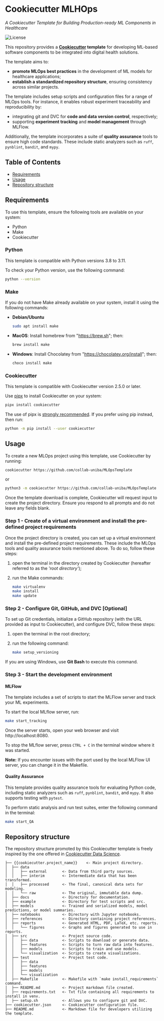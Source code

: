 # Cookiecutter MLHOps

*A Cookiecutter Template for Building Production-ready ML Components in Healthcare*

![License](https://img.shields.io/badge/License-Apache%202.0-blue.svg)

This repository provides a **[Cookiecutter](https://www.cookiecutter.io) template** for developing ML-based software components to be integrated into digital health solutions.

The template aims to:

- **promote MLOps best practices** in the development of ML models for healthcare applications;
- **establish a standardized repository structure**, ensuring consistency across similar projects.

The template includes setup scripts and configuration files for a range of MLOps tools.
For instance, it enables robust experiment traceability and reproducibility by:

- integrating git and DVC for **code and data version control**, respectively;
- supporting **experiment tracking** and **model management** through MLFlow.

Additionally, the template incorporates a suite of **quality assurance** tools to ensure high code standards. These include static analyzers such as `ruff`, `pynblint`, `bandit`, and `mypy`.

## Table of Contents

- [Requirements](#requirements)
- [Usage](#usage)
- [Repository structure](#repository-structure)


## Requirements

To use this template, ensure the following tools are available on your system:

- Python
- Make
- Cookiecutter

### Python

This template is compatible with Python versions 3.8 to 3.11.

To check your Python version, use the following command:

 ``` bash
 python --version
 ```

### Make

If you do not have Make already available on your system, install it using the following commands:

- **Debian/Ubuntu**

  ``` bash
  sudo apt install make
  ```

- **MacOS**: Install homebrew from "https://brew.sh"; then:

  ``` bash
  brew install make
  ```

- **Windows**: Install Chocolatey from "https://chocolatey.org/install"; then:

  ``` bash
  choco install make
  ```

### Cookiecutter

This template is compatible with Cookiecutter version 2.5.0 or later.

Use [pipx](https://github.com/pypa/pipx) to install Cookiecutter on your system:

``` bash
pipx install cookiecutter
```

The use of pipx is [strongly recommended](https://cookiecutter.readthedocs.io/en/stable/README.html#installation). If you prefer using pip instead, then run:

```bash
python -m pip install --user cookiecutter
```


## Usage

To create a new MLOps project using this template, use Cookiecutter by running:

``` bash
cookiecutter https://github.com/collab-uniba/MLOpsTemplate
```

or

``` bash
python3 -m cookiecutter https://github.com/collab-uniba/MLOpsTemplate
```

Once the template download is complete, Cookiecutter will request input to create the project directory. Ensure you respond to all prompts and do not leave any fields blank.

### Step 1 - Create of a virtual environment and install the pre-defined project requirements

Once the project directory is created, you can set up a virtual environment and install the pre-defined project requirements.
These include the MLOps tools and quality assurance tools mentioned above.
To do so, follow these steps:

1. open the terminal in the directory created by Cookiecutter (hereafter referred to as the *'root directory'*);
2. run the Make commands:

   ``` bash
   make virtualenv
   make install
   make update
   ```

### Step 2 - Configure Git, GitHub, and DVC [Optional]

To set up Git credentials, initialize a GitHub repository (with the URL provided as input to Cookiecutter), and configure DVC, follow these steps:

1. open the terminal in the root directory;
2. run the following command:

   ``` bash
   make setup_versioning
   ```

If you are using Windows, use **Git Bash** to execute this command.


### Step 3 - Start the development environment

#### MLFlow

The template includes a set of scripts to start the MLFlow server and track your ML experiments.

To start the local MLflow server, run:

``` bash
make start_tracking
```

Once the server starts, open your web browser and visit http://localhost:8080.

To stop the MLflow server, press `CTRL + C` in the terminal window where it was started.

**Note:** If you encounter issues with the port used by the local MLFlow UI server, you can change it in the Makefile.

#### Quality Assurance

This template provides quality assurance tools for evaluating Python code, including static analyzers such as `ruff`, `pynblint`, `bandit`, and `mypy`. It also supports testing with `pytest`.

To perform static analysis and run test suites, enter the following command in the terminal:

```bash
make start_QA
```

## Repository structure

The repository structure promoted by this Cookiecutter template is freely inspired by the one offered in [Cookiecutter Data Science](https://cookiecutter-data-science.drivendata.org).

```text
├── {{cookiecutter.project_name}}    <- Main project directory.
│  ├── data
│  │   ├── external       <- Data from third party sources.
│  │   ├── interim        <- Intermediate data that has been transformed.
│  │   ├── processed      <- The final, canonical data sets for modeling.
│  │   └── raw            <- The original, immutable data dump.
│  ├── docs               <- Directory for documentation.
│  ├── example            <- Directory for test scripts and src.
│  ├── models             <- Trained and serialized models, model predictions, or model summaries.
│  ├── notebooks          <- Directory with Jupyter notebooks.
│  ├── references         <- Directory containing project references.
│  ├── reports            <- Generated HTML, PDF, LaTeX, etc. reports.
│  │   └── figures        <- Graphs and figures generated to use in reports.
│  ├── src                <- Project source code.
│  │   ├── data           <- Scripts to download or generate data.
│  │   ├── features       <- Scripts to turn raw data into features.
│  │   ├── models         <- Scripts to train and use models.
│  │   └── visualization  <- Scripts to create visualizations.
│  ├── test               <- Project test code.
│  │   ├── data
│  │   ├── features
│  │   ├── models
│  │   └── visualization
│  ├── Makefile           <- Makefile with `make install_requirements` command.
│  ├── README.md          <- Project markdown file created.
│  ├── requirements.txt   <- Txt file containing all requirements to install in venv.
│  ├── setup.sh           <- Allows you to configure git and DVC.
├── cookiecutter.json     <- Cookiecutter configuration file.
├── README.md             <- Markdown file for developers utilizing the template.
```
